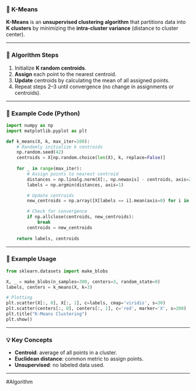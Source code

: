 ### 🔹 K-Means

**K-Means** is an **unsupervised clustering algorithm** that partitions data into **K clusters** by minimizing the **intra-cluster variance** (distance to cluster center).

---

### 🔸 Algorithm Steps

1. Initialize **K random centroids**.
2. **Assign** each point to the nearest centroid.
3. **Update** centroids by calculating the mean of all assigned points.
4. Repeat steps 2–3 until convergence (no change in assignments or centroids).

---

### 🔹 Example Code (Python)

```python
import numpy as np
import matplotlib.pyplot as plt

def k_means(X, k, max_iter=100):
    # Randomly initialize k centroids
    np.random.seed(42)
    centroids = X[np.random.choice(len(X), k, replace=False)]
    
    for _ in range(max_iter):
        # Assign points to nearest centroid
        distances = np.linalg.norm(X[:, np.newaxis] - centroids, axis=2)
        labels = np.argmin(distances, axis=1)

        # Update centroids
        new_centroids = np.array([X[labels == i].mean(axis=0) for i in range(k)])

        # Check for convergence
        if np.allclose(centroids, new_centroids):
            break
        centroids = new_centroids
    
    return labels, centroids
```

---

### 🔸 Example Usage

```python
from sklearn.datasets import make_blobs

X, _ = make_blobs(n_samples=300, centers=3, random_state=0)
labels, centers = k_means(X, k=3)

# Plotting
plt.scatter(X[:, 0], X[:, 1], c=labels, cmap='viridis', s=30)
plt.scatter(centers[:, 0], centers[:, 1], c='red', marker='X', s=200)
plt.title("K-Means Clustering")
plt.show()
```

---

### 💡 Key Concepts

* **Centroid**: average of all points in a cluster.
* **Euclidean distance**: common metric to assign points.
* **Unsupervised**: no labeled data used.
---
#Algorithm